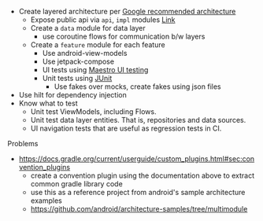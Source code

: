 - Create layered architecture
  per [Google recommended architecture](https://developer.android.com/topic/architecture/recommendations)
    - Expose public api via `api`, `impl`
      modules [Link](https://speakerdeck.com/vrallev/android-at-scale-at-square)
    - Create a `data` module for data layer
        - use coroutine flows for communication b/w layers
    - Create a `feature` module for each feature
        - Use android-view-models
        - Use jetpack-compose
        - UI tests using [Maestro UI testing](https://github.com/mobile-dev-inc/maestro)
        - Unit tests using [JUnit](https://junit.org/junit5/)
            - Use fakes over mocks, create fakes using json files
- Use hilt for dependency injection
- Know what to test
  - Unit test ViewModels, including Flows.
  - Unit test data layer entities. That is, repositories and data sources.
  - UI navigation tests that are useful as regression tests in CI.


Problems

- https://docs.gradle.org/current/userguide/custom_plugins.html#sec:convention_plugins
  - create a convention plugin using the documentation above to extract common gradle library code
  - use this as a reference project from android's sample architecture examples
  - https://github.com/android/architecture-samples/tree/multimodule